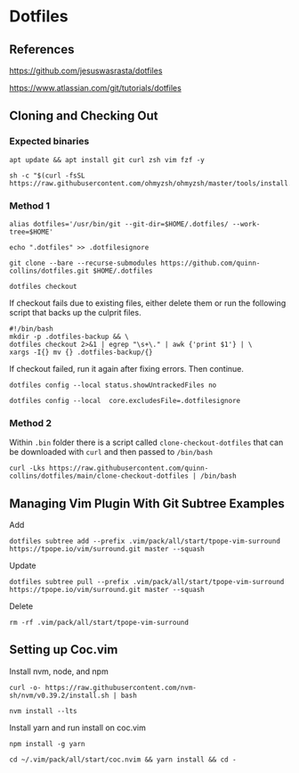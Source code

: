 
# Dotfiles


## References

https://github.com/jesuswasrasta/dotfiles

https://www.atlassian.com/git/tutorials/dotfiles

## Cloning and Checking Out

### Expected binaries

```
apt update && apt install git curl zsh vim fzf -y
```
```
sh -c "$(curl -fsSL https://raw.githubusercontent.com/ohmyzsh/ohmyzsh/master/tools/install.sh)"
```

### Method 1

```
alias dotfiles='/usr/bin/git --git-dir=$HOME/.dotfiles/ --work-tree=$HOME'
```
```
echo ".dotfiles" >> .dotfilesignore
```
```
git clone --bare --recurse-submodules https://github.com/quinn-collins/dotfiles.git $HOME/.dotfiles
```
```
dotfiles checkout
```
If checkout fails due to existing files, either delete them or run the following script that backs up the culprit files.
```
#!/bin/bash
mkdir -p .dotfiles-backup && \
dotfiles checkout 2>&1 | egrep "\s+\." | awk {'print $1'} | \
xargs -I{} mv {} .dotfiles-backup/{}
```
If checkout failed, run it again after fixing errors. Then continue.
```
dotfiles config --local status.showUntrackedFiles no
```
```
dotfiles config --local  core.excludesFile=.dotfilesignore
```

### Method 2

Within `.bin` folder there is a script called `clone-checkout-dotfiles` that can be downloaded with `curl` and then passed to `/bin/bash`

```
curl -Lks https://raw.githubusercontent.com/quinn-collins/dotfiles/main/clone-checkout-dotfiles | /bin/bash
```

## Managing Vim Plugin With Git Subtree Examples

Add
```
dotfiles subtree add --prefix .vim/pack/all/start/tpope-vim-surround https://tpope.io/vim/surround.git master --squash
```
Update
```
dotfiles subtree pull --prefix .vim/pack/all/start/tpope-vim-surround https://tpope.io/vim/surround.git master --squash
```
Delete
```
rm -rf .vim/pack/all/start/tpope-vim-surround
```

## Setting up Coc.vim
Install nvm, node, and npm
```
curl -o- https://raw.githubusercontent.com/nvm-sh/nvm/v0.39.2/install.sh | bash
```
```
nvm install --lts
```
Install yarn and run install on coc.vim
```
npm install -g yarn
```
```
cd ~/.vim/pack/all/start/coc.nvim && yarn install && cd -
```
